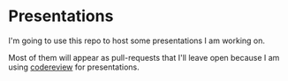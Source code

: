 Presentations
=============

I'm going to use this repo to host some presentations I am working on. 

Most of them will appear as pull-requests that I'll leave open because I am using [codereview](http://codereview.io) for presentations.
